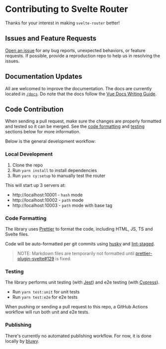 # Contributing to Svelte Router

Thanks for your interest in making `svelte-router` better!

## Issues and Feature Requests

[Open an issue](https://github.com/bluwy/svelte-router/issues/new/choose) for any bug reports, unexpected behaviors, or feature requests. If possible, provide a reproduction repo to help us in resolving the issues.

## Documentation Updates

All are welcomed to improve the documentation. The docs are currently located in [`/docs`](./docs). Do note that the docs follow the [Vue Docs Writing Guide](https://v3.vuejs.org/guide/contributing/writing-guide.html).

## Code Contribution

When sending a pull request, make sure the changes are properly formatted and tested so it can be merged. See the [code formatting](#code-formatting) and [testing](#testing) sections below for more information.

Below is the general development workflow:

### Local Development

1. Clone the repo
2. Run `yarn install` to install dependencies
3. Run `yarn cy:setup` to manually test the router

This will start up 3 servers at:

- http://localhost:10001 - `hash` mode
- http://localhost:10002 - `path` mode
- http://localhost:10003 - `path` mode with base tag

### Code Formatting

The library uses [Prettier](https://prettier.io/) to format the code, including HTML, JS, TS and Svelte files.

Code will be auto-formatted per git commits using [husky](https://github.com/typicode/husky) and [lint-staged](https://github.com/okonet/lint-staged).

> NOTE: Markdown files are temporarily not formatted until [prettier-plugin-svelte#129](https://github.com/sveltejs/prettier-plugin-svelte/issues/129) is fixed.

### Testing

The library performs unit testing (with [Jest](https://jestjs.io)) and e2e testing (with [Cypress](https://cypress.io)).

- Run `yarn test:unit` for unit tests
- Run `yarn test:e2e` for e2e tests

When pushing or sending a pull request to this repo, a GitHub Actions workflow will run both unit and e2e tests.

### Publishing

There's currently no automated publishing workflow. For now, it is done locally by [bluwy](https://github.com/bluwy).
